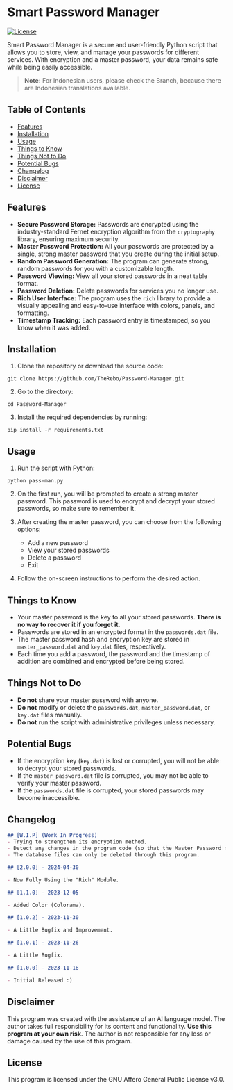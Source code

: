 # Smart Password Manager

[![License](https://img.shields.io/badge/License-AGPLv3-blue.svg)](https://www.gnu.org/licenses/agpl-3.0)

Smart Password Manager is a secure and user-friendly Python script that allows you to store, view, and manage your passwords for different services. With encryption and a master password, your data remains safe while being easily accessible.

> **Note:** For Indonesian users, please check the Branch, because there are Indonesian translations available.

## Table of Contents

- [Features](#features)
- [Installation](#installation)
- [Usage](#usage)
- [Things to Know](#things-to-know)
- [Things Not to Do](#things-not-to-do)
- [Potential Bugs](#potential-bugs)
- [Changelog](#changelog)
- [Disclaimer](#disclaimer)
- [License](#license)

## Features

- **Secure Password Storage:** Passwords are encrypted using the industry-standard Fernet encryption algorithm from the `cryptography` library, ensuring maximum security.
- **Master Password Protection:** All your passwords are protected by a single, strong master password that you create during the initial setup.
- **Random Password Generation:** The program can generate strong, random passwords for you with a customizable length.
- **Password Viewing:** View all your stored passwords in a neat table format.
- **Password Deletion:** Delete passwords for services you no longer use.
- **Rich User Interface:** The program uses the `rich` library to provide a visually appealing and easy-to-use interface with colors, panels, and formatting.
- **Timestamp Tracking:** Each password entry is timestamped, so you know when it was added.

## Installation

1. Clone the repository or download the source code:

```
git clone https://github.com/TheRebo/Password-Manager.git
```

2. Go to the directory:

```
cd Password-Manager
```

3. Install the required dependencies by running:

```
pip install -r requirements.txt
```

## Usage

1. Run the script with Python:

```
python pass-man.py
```

2. On the first run, you will be prompted to create a strong master password. This password is used to encrypt and decrypt your stored passwords, so make sure to remember it.

3. After creating the master password, you can choose from the following options:
   - Add a new password
   - View your stored passwords
   - Delete a password
   - Exit

4. Follow the on-screen instructions to perform the desired action.

## Things to Know

- Your master password is the key to all your stored passwords. **There is no way to recover it if you forget it.**
- Passwords are stored in an encrypted format in the `passwords.dat` file.
- The master password hash and encryption key are stored in `master_password.dat` and `key.dat` files, respectively.
- Each time you add a password, the password and the timestamp of addition are combined and encrypted before being stored.

## Things Not to Do

- **Do not** share your master password with anyone.
- **Do not** modify or delete the `passwords.dat`, `master_password.dat`, or `key.dat` files manually.
- **Do not** run the script with administrative privileges unless necessary.

## Potential Bugs

- If the encryption key (`key.dat`) is lost or corrupted, you will not be able to decrypt your stored passwords.
- If the `master_password.dat` file is corrupted, you may not be able to verify your master password.
- If the `passwords.dat` file is corrupted, your stored passwords may become inaccessible.

## Changelog

```markdown
## [W.I.P] (Work In Progress)
- Trying to strengthen its encryption method.
- Detect any changes in the program code (so that the Master Password function cannot be deleted).
- The database files can only be deleted through this program.

## [2.0.0] - 2024-04-30

- Now Fully Using the "Rich" Module.

## [1.1.0] - 2023-12-05

- Added Color (Colorama).

## [1.0.2] - 2023-11-30

- A Little Bugfix and Improvement.

## [1.0.1] - 2023-11-26

- A Little Bugfix.

## [1.0.0] - 2023-11-18

- Initial Released :)
```
## Disclaimer

This program was created with the assistance of an AI language model. The author takes full responsibility for its content and functionality.
**Use this program at your own risk**. The author is not responsible for any loss or damage caused by the use of this program.

## License

This program is licensed under the GNU Affero General Public License v3.0.
